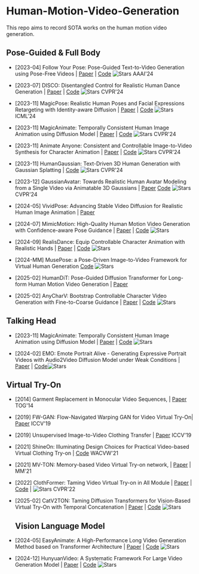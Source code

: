 # Human-Motion-Video-Generation
This repo aims to record SOTA works on the human motion video generation.

## Pose-Guided & Full Body

* [2023-04] Follow Your Pose: Pose-Guided Text-to-Video Generation using Pose-Free Videos | [Paper](https://arxiv.org/pdf/2304.01186) | [Code](https://github.com/mayuelala/FollowYourPose) ![Stars](https://img.shields.io/github/stars/mayuelala/FollowYourPose) AAAI'24
  
* [2023-07] DISCO: Disentangled Control for Realistic Human Dance Generation | [Paper](http://openaccess.thecvf.com/content/CVPR2024/papers/Wang_DisCo_Disentangled_Control_for_Realistic_Human_Dance_Generation_CVPR_2024_paper.pdf) | [Code](https://github.com/Wangt-CN/DisCo) ![Stars](https://img.shields.io/github/stars/Wangt-CN/DisCo) CVPR'24
  
* [2023-11] MagicPose: Realistic Human Poses and Facial Expressions Retargeting with Identity-aware Diffusion | [Paper](https://arxiv.org/abs/2311.12052) | [Code](https://github.com/Boese0601/MagicDance) ![Stars](https://img.shields.io/github/stars/Boese0601/MagicDance) ICML'24
 
* [2023-11] MagicAnimate: Temporally Consistent Human Image Animation using Diffusion Model | [Paper](https://arxiv.org/abs/2311.16498) | [Code](https://github.com/magic-research/magic-animate) ![Stars](https://img.shields.io/github/stars/magic-research/magic-animate) CVPR'24

* [2023-11] Animate Anyone: Consistent and Controllable Image-to-Video Synthesis for Character Animation | [Paper](https://arxiv.org/pdf/2311.17117.pdf) | [Code](https://github.com/MooreThreads/Moore-AnimateAnyone) ![Stars](https://img.shields.io/github/stars/MooreThreads/Moore-AnimateAnyone) CVPR'24

* [2023-11] HumanGaussian: Text-Driven 3D Human Generation with Gaussian Splatting | [Code](https://github.com/alvinliu0/HumanGaussian) ![Stars](https://img.shields.io/github/stars/alvinliu0/HumanGaussian) CVPR'24

* [2023-12] GaussianAvatar: Towards Realistic Human Avatar Modeling from a Single Video via Animatable 3D Gaussians | [Paper](https://arxiv.org/abs/2312.02134) [Code](https://github.com/aipixel/GaussianAvatar) ![Stars](https://img.shields.io/github/stars/aipixel/GaussianAvatar) CVPR'24

* [2024-05] VividPose: Advancing Stable Video Diffusion for Realistic Human Image Animation | [Paper](https://arxiv.org/html/2405.18156v1)

* [2024-07] MimicMotion: High-Quality Human Motion Video Generation with Confidence-aware Pose Guidance | [Paper](https://arxiv.org/abs/2406.19680) | [Code](https://github.com/Tencent/MimicMotion) ![Stars](https://img.shields.io/github/stars/Tencent/MimicMotion)
  
* [2024-09] RealisDance: Equip Controllable Character Animation with Realistic Hands | [Paper](https://arxiv.org/pdf/2409.06202) | [Code](https://github.com/damo-cv/RealisDance) ![Stars](https://img.shields.io/github/stars/damo-cv/RealisDance)  

* [2024-MM] MusePose: a Pose-Driven Image-to-Video Framework for Virtual Human Generation [Code](https://github.com/TMElyralab/MusePose) ![Stars](https://img.shields.io/github/stars/TMElyralab/MusePose)
  
* [2025-02] HumanDiT: Pose-Guided Diffusion Transformer for Long-form Human Motion Video Generation | [Paper](https://arxiv.org/pdf/2502.04847)

* [2025-02] AnyCharV: Bootstrap Controllable Character Video Generation with Fine-to-Coarse Guidance | [Paper](https://arxiv.org/pdf/2502.08189) | [Code](https://github.com/AnyCharV/AnyCharV) ![Stars](https://img.shields.io/github/stars/AnyCharV/AnyCharV)

## Talking Head
* [2023-11] MagicAnimate: Temporally Consistent Human Image Animation using Diffusion Model | [Paper](https://arxiv.org/abs/2311.16498) | [Code](https://github.com/magic-research/magic-animate) ![Stars](https://img.shields.io/github/stars/magic-research/magic-animate)

* [2024-02] EMO: Emote Portrait Alive - Generating Expressive Portrait Videos with Audio2Video Diffusion Model under Weak Conditions | [Paper](https://arxiv.org/pdf/2402.17485) | [Code](https://github.com/HumanAIGC/EMO)![Stars](https://img.shields.io/github/stars/HumanAIGC/EMO)

## Virtual Try-On
* [2014] Garment Replacement in Monocular Video Sequences, | [Paper](https://dl.acm.org/doi/10.1145/2634212) TOG'14
  
* [2019] FW-GAN: Flow-Navigated Warping GAN for Video Virtual Try-On| [Paper](http://openaccess.thecvf.com/content_ICCV_2019/html/Dong_FW-GAN_Flow-Navigated_Warping_GAN_for_Video_Virtual_Try-On_ICCV_2019_paper.html) ICCV'19
  
* [2019] Unsupervised Image-to-Video Clothing Transfer | [Paper](http://openaccess.thecvf.com/content_ICCVW_2019/html/CVFAD/Pumarola_Unsupervised_Image-to-Video_Clothing_Transfer_ICCVW_2019_paper.html) ICCV'19
  
* [2021] ShineOn: Illuminating Design Choices for Practical Video-based Virtual Clothing Try-on | [Code](https://gauravkuppa.github.io/publication/2021-01-09-shine-on-1) WACVW'21
  
* [2021] MV-TON: Memory-based Video Virtual Try-on network, | [Paper](https://arxiv.org/abs/2108.07502) | MM'21
  
* [2022] ClothFormer: Taming Video Virtual Try-on in All Module | [Paper](https://openaccess.thecvf.com/content/CVPR2022/papers/Jiang_ClothFormer_Taming_Video_Virtual_Try-On_in_All_Module_CVPR_2022_paper.pdf) | [Code](https://github.com/luxiangju-PersonAI/ClothFormer) | ![Stars](https://img.shields.io/github/stars/luxiangju-PersonAI/ClothFormer) CVPR'22

* [2025-02] CatV2TON: Taming Diffusion Transformers for Vision-Based Virtual Try-On with Temporal Concatenation | [Paper](http://arxiv.org/abs/2501.11325v1) | [Code](https://github.com/zheng-chong/catv2ton) ![Stars](https://img.shields.io/github/stars/zheng-chong/catv2ton)

  ## Vision Language Model
* [2024-05] EasyAnimate: A High-Performance Long Video Generation Method based on Transformer Architecture | [Paper](https://arxiv.org/abs/2405.18991) | [Code](http://github.com/aigc-apps/EasyAnimate?tab=readme-ov-file) ![Stars](https://img.shields.io/github/stars/aigc-apps/EasyAnimate?tab=readme-ov-file)

* [2024-12] HunyuanVideo: A Systematic Framework For Large Video Generation Model | [Paper](https://arxiv.org/abs/2412.03603) | [Code](https://github.com/Tencent/HunyuanVideo) ![Stars](https://img.shields.io/github/stars/Tencent/HunyuanVideo)

